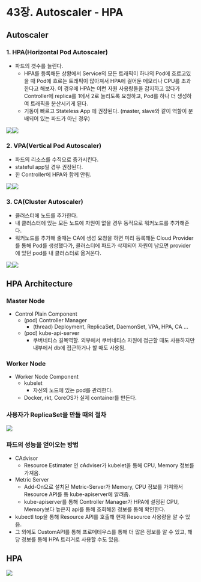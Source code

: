 # 43장. Autoscaler - HPA

## Autoscaler

### 1. HPA(Horizontal Pod Autoscaler)

* 파드의 갯수를 늘린다.
  * HPA를 등록해둔 상황에서 Service의 모든 트래픽이 하나의 Pod에 흐르고있을 때 Pod에 흐르는 트래픽이 많아져서 HPA에 걸어둔 메모리나 CPU를 초과한다고 해보자. 이 경우에 HPA는 이런 자원 사용량들을 감지하고 있다가 Controller에 replica를 1에서 2로 늘리도록 요청하고, Pod를 하나 더 생성하여 트래픽을 분산시키게 된다.
  * 기동이 빠르고 Stateless App 에 권장된다. (master, slave와 같이 역할이 분배되어 있는 파드가 아닌 경우)&#x20;

![](<../../.gitbook/assets/image (197) (1) (1).png>)![](<../../.gitbook/assets/image (192) (1) (1).png>)



### 2. VPA(Vertical Pod Autoscaler)

* 파드의 리소스를 수직으로 증가시킨다.
* stateful app일 경우 권장된다.
* 한 Controller에 HPA와 함께 안됨.

![](<../../.gitbook/assets/image (196) (1) (1).png>)![](<../../.gitbook/assets/image (191) (1) (1).png>)

### 3. CA(Cluster Autoscaler)

* 클러스터에 노드를 추가한다.
* 내 클러스터에 있는 모든 노드에 자원이 없을 경우 동적으로 워커노드를 추가해준다.
* 워커노드를 추가해 줄때는 CA에 생성 요청을 하면 미리 등록해둔 Cloud Provider를 통해 Pod를 생성했다가, 클러스터에 파드가 삭제되어 자원이 남으면 provider에 있던 pod를 내 클러스터로 옮겨온다.

![](<../../.gitbook/assets/image (195) (1).png>)![](<../../.gitbook/assets/image (190).png>)

## HPA Architecture

### Master Node

* Control Plain Component
  * (pod) Controller Manager
    * (thread) Deployment, ReplicaSet, DaemonSet, VPA, HPA, CA ...&#x20;
  * (pod) kube-api-server
    * 쿠버네티스 길목역할. 외부에서 쿠버네티스 자원에 접근할 때도 사용하지만 내부에서 db에 접근하거나 할 때도 사용됨.

### Worker Node

* Worker Node Component
  * kubelet
    * 자신의 노드에 있는 pod를 관리한다.
  * Docker, rkt, CoreOS가 실제 container를 만든다.

### 사용자가 ReplicaSet을 만들 때의 절차

![](<../../.gitbook/assets/image (198) (1) (1).png>)

### 파드의 성능을 얻어오는 방법

* CAdvisor
  * Resource Estimater 인 cAdviser가 kubelet을 통해 CPU, Memory 정보를 가져옴.
* Metric Server
  * Add-On으로 설치된 Metric-Server가 Memory, CPU 정보를 가져와서 Resource API를 통 kube-apiserver에 알려줌.
  * kube-apiserver를 통해 Controller Manager가 HPA에 설정된 CPU, Memory보다 높은지 api를 통해 조회해온 정보를 통해 확인한다.
* kubectl top을 통해 Resource API를 호출해 현재 Resource 사용량을 알 수 있음.
* 그 외에도 CustomAPI를 통해 프로메테우스를 통해 더 많은 정보를 알 수 있고, 해당 정보를 통해 HPA 트리거로 사용할 수도 있음.

## HPA

![](<../../.gitbook/assets/image (197) (1).png>)

